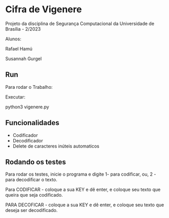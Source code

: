 
# Cifra de Vigenere

Projeto da disciplina de Segurança Computacional da Universidade de Brasília - 2/2023

Alunos:

Rafael Hamú 

Susannah Gurgel
## Run
Para rodar o Trabalho:

Executar:

python3 vigenere.py

## Funcionalidades

- Codificador
- Decodificador
- Delete de caracteres inúteis automaticos



## Rodando os testes

Para rodar os testes, inicie o programa e digite 1- para codificar, ou, 2 - para decodificar o texto.

Para CODIFICAR - 
coloque a sua KEY e dê enter, e coloque seu texto que queira que seja codificado.

PARA DECOFICAR - coloque a sua KEY e dê enter, e coloque seu texto que deseja ser decodificado.

